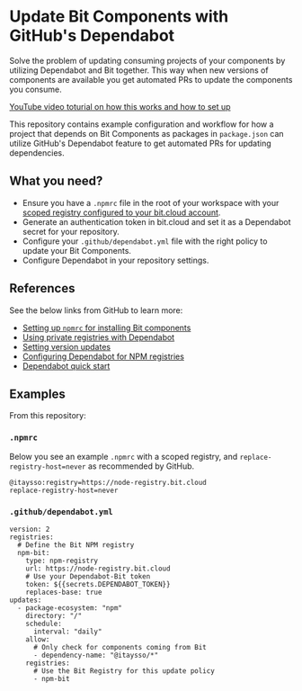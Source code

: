 # Update Bit Components with GitHub's Dependabot

Solve the problem of updating consuming projects of your components by utilizing Dependabot and Bit together. This way when new versions of components are available you get automated PRs to update the components you consume.

[YouTube video toturial on how this works and how to set up](https://www.youtube.com/watch?v=PZ2MhC5N6uI)

This repository contains example configuration and workflow for how a project that depends on Bit Components as packages in `package.json` can utilize GitHub's Dependabot feature to get automated PRs for updating dependencies.

## What you need?

- Ensure you have a `.npmrc` file in the root of your workspace with your [scoped registry configured to your bit.cloud account](https://bit.dev/reference/packages/npmrc).
- Generate an authentication token in bit.cloud and set it as a Dependabot secret for your repository.
- Configure your `.github/dependabot.yml` file with the right policy to update your Bit Components.
- Configure Dependabot in your repository settings.

## References

See the below links from GitHub to learn more:

- [Setting up `npmrc` for installing Bit components](https://bit.dev/reference/packages/npmrc)
- [Using private registries with Dependabot](https://github.blog/2021-03-15-dependabot-private-dependencies/)
- [Setting version updates](https://docs.github.com/en/code-security/dependabot/dependabot-version-updates/configuration-options-for-the-dependabot.yml-file#scheduleinterval)
- [Configuring Dependabot for NPM registries](https://docs.github.com/en/code-security/dependabot/working-with-dependabot/guidance-for-the-configuration-of-private-registries-for-dependabot#npm)
- [Dependabot quick start](https://docs.github.com/en/code-security/getting-started/dependabot-quickstart-guide)

## Examples

From this repository:

### `.npmrc`

Below you see an example `.npmrc` with a scoped registry, and `replace-registry-host=never` as recommended by GitHub.

```
@itaysso:registry=https://node-registry.bit.cloud
replace-registry-host=never
```

### `.github/dependabot.yml`

```
version: 2
registries:
  # Define the Bit NPM registry
  npm-bit:
    type: npm-registry
    url: https://node-registry.bit.cloud
    # Use your Dependabot-Bit token
    token: ${{secrets.DEPENDABOT_TOKEN}}
    replaces-base: true
updates:
  - package-ecosystem: "npm"
    directory: "/"
    schedule:
      interval: "daily"
    allow:
      # Only check for components coming from Bit
      - dependency-name: "@itaysso/*"
    registries:
      # Use the Bit Registry for this update policy
      - npm-bit
```

